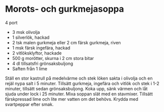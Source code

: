 # Morots- och gurkmejasoppa

4 port

 - 3 msk olivolja
 - 1 silverlök, hackad
 - 2 tsk malen gurkmeja eller 2 cm färsk gurkmeja, riven
 - 1 msk färsk ingefära, hackad
 - 2 vitlöksklyftor, hackade
 - 500 g morötter, skurna i 2 cm stora bitar
 - 4 dl tillsatsfri grönsaksbuljong
 - Saften från 1 lime

Ställ en stor kastrull på medelvärme och stek löken sakta i olivolja och en rejäl nypa salt i 5 minuter. Tillsätt gurkmeja, ingefära och vitlök och stek i 1-2 minuter, tillsätt sedan grönsaksbuljong. Koka upp, sänk värmen och låt sjuda under lock i 25 minuter. Mixa soppan slät med en stavmixer. Tillsätt färskpressad lime och lite mer vatten om det behövs. Krydda med svartpeppar efter smak.
